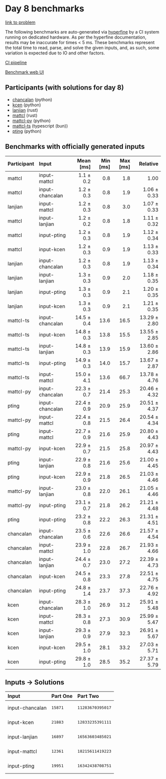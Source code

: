 # Day 8 benchmarks

[link to problem](https://adventofcode.com/2023/day/8)

The following benchmarks are auto-generated via
[hyperfine](https://github.com/sharkdp/hyperfine) by a CI system running on
dedicated hardware. As per the hyperfine documentation, results may be
inaccurate for times < 5 ms. These benchmarks represent the total time to read,
parse, and solve the given inputs, and, as such, some variation is expected due
to IO and other factors.

[CI pipeline](http://ci.papercode.net:8080/teams/main/pipelines/aoc2023)

[Benchmark web UI](https://aoc.ancalagon.black)


## Participants (with solutions for day 8)

- [chancalan](https://github.com/chancalan/aoc2023) (python)
- [kcen](https://github.com/kcen/aoc2023) (python)
- [lanjian](https://github.com/lanjian/aoc-2023) (rust)
- [mattcl](https://github.com/mattcl/aoc2023) (rust)
- [mattcl-py](https://github.com/mattcl/aoc2023-py) (python)
- [mattcl-ts](https://github.com/mattcl/aoc2023-js) (typescript (bun))
- [pting](https://github.com/pting/aoc2023) (python)


## Benchmarks with officially generated inputs

| Participant | Input | Mean [ms] | Min [ms] | Max [ms] | Relative |
|:---|:---|---:|---:|---:|---:|
| mattcl | input-mattcl | 1.1 ± 0.2 | 0.8 | 1.8 | 1.00 |
| mattcl | input-chancalan | 1.2 ± 0.3 | 0.8 | 1.9 | 1.06 ± 0.33 |
| lanjian | input-mattcl | 1.2 ± 0.3 | 0.8 | 3.0 | 1.07 ± 0.33 |
| mattcl | input-lanjian | 1.2 ± 0.2 | 0.8 | 1.8 | 1.11 ± 0.32 |
| mattcl | input-pting | 1.2 ± 0.3 | 0.8 | 1.9 | 1.12 ± 0.34 |
| mattcl | input-kcen | 1.2 ± 0.3 | 0.9 | 1.9 | 1.13 ± 0.33 |
| lanjian | input-chancalan | 1.2 ± 0.3 | 0.8 | 1.9 | 1.13 ± 0.34 |
| lanjian | input-lanjian | 1.3 ± 0.3 | 0.9 | 2.0 | 1.18 ± 0.35 |
| lanjian | input-pting | 1.3 ± 0.3 | 0.9 | 2.1 | 1.20 ± 0.35 |
| lanjian | input-kcen | 1.3 ± 0.3 | 0.9 | 2.1 | 1.21 ± 0.35 |
| mattcl-ts | input-chancalan | 14.5 ± 0.4 | 13.6 | 16.5 | 13.29 ± 2.80 |
| mattcl-ts | input-kcen | 14.8 ± 0.3 | 13.8 | 15.5 | 13.55 ± 2.85 |
| mattcl-ts | input-lanjian | 14.8 ± 0.3 | 13.9 | 15.9 | 13.60 ± 2.86 |
| mattcl-ts | input-pting | 14.9 ± 0.3 | 14.0 | 15.7 | 13.67 ± 2.87 |
| mattcl-ts | input-mattcl | 15.0 ± 4.1 | 13.6 | 66.7 | 13.78 ± 4.76 |
| mattcl-py | input-chancalan | 22.3 ± 0.7 | 21.4 | 25.3 | 20.46 ± 4.32 |
| pting | input-chancalan | 22.4 ± 0.9 | 20.9 | 25.9 | 20.51 ± 4.37 |
| mattcl-py | input-mattcl | 22.4 ± 0.8 | 21.5 | 26.4 | 20.54 ± 4.34 |
| pting | input-mattcl | 22.7 ± 0.9 | 21.6 | 25.9 | 20.80 ± 4.43 |
| mattcl-py | input-kcen | 22.9 ± 0.7 | 21.5 | 25.8 | 20.97 ± 4.43 |
| pting | input-lanjian | 22.9 ± 0.8 | 21.6 | 25.6 | 21.00 ± 4.45 |
| pting | input-kcen | 22.9 ± 0.9 | 21.8 | 26.5 | 21.03 ± 4.46 |
| mattcl-py | input-lanjian | 23.0 ± 0.8 | 22.0 | 26.1 | 21.05 ± 4.46 |
| mattcl-py | input-pting | 23.1 ± 0.7 | 21.8 | 26.2 | 21.21 ± 4.48 |
| pting | input-pting | 23.2 ± 0.8 | 22.2 | 26.3 | 21.31 ± 4.51 |
| chancalan | input-chancalan | 23.5 ± 0.6 | 22.6 | 26.6 | 21.57 ± 4.54 |
| chancalan | input-mattcl | 23.9 ± 1.0 | 22.8 | 26.7 | 21.93 ± 4.66 |
| chancalan | input-lanjian | 24.4 ± 0.7 | 23.0 | 27.2 | 22.39 ± 4.73 |
| chancalan | input-kcen | 24.5 ± 0.8 | 23.3 | 27.8 | 22.51 ± 4.75 |
| chancalan | input-pting | 24.8 ± 1.4 | 23.7 | 37.3 | 22.76 ± 4.92 |
| kcen | input-chancalan | 28.3 ± 1.0 | 26.9 | 31.2 | 25.91 ± 5.48 |
| kcen | input-mattcl | 28.3 ± 0.8 | 27.3 | 30.9 | 25.99 ± 5.47 |
| kcen | input-lanjian | 29.3 ± 0.9 | 27.9 | 32.3 | 26.91 ± 5.67 |
| kcen | input-kcen | 29.5 ± 1.0 | 28.1 | 33.2 | 27.03 ± 5.71 |
| kcen | input-pting | 29.8 ± 1.0 | 28.5 | 35.2 | 27.37 ± 5.79 |


## Inputs -> Solutions

| Input | Part One | Part Two |
|:---|:---|:---|
|input-chancalan|<pre>15871</pre>|<pre>11283670395017</pre>|
|input-kcen|<pre>21883</pre>|<pre>12833235391111</pre>|
|input-lanjian|<pre>16897</pre>|<pre>16563603485021</pre>|
|input-mattcl|<pre>12361</pre>|<pre>18215611419223</pre>|
|input-pting|<pre>19951</pre>|<pre>16342438708751</pre>|